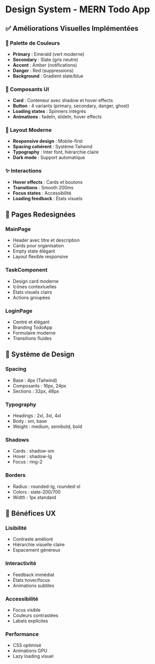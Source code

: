 # Design System - MERN Todo App

## ✅ Améliorations Visuelles Implémentées

### **🎨 Palette de Couleurs**
- **Primary** : Emerald (vert moderne)
- **Secondary** : Slate (gris neutre)
- **Accent** : Amber (notifications)
- **Danger** : Red (suppressions)
- **Background** : Gradient slate/blue

### **🧩 Composants UI**
- **Card** : Conteneur avec shadow et hover effects
- **Button** : 4 variants (primary, secondary, danger, ghost)
- **Loading states** : Spinners intégrés
- **Animations** : fadeIn, slideIn, hover effects

### **📱 Layout Moderne**
- **Responsive design** : Mobile-first
- **Spacing cohérent** : Système Tailwind
- **Typography** : Inter font, hiérarchie claire
- **Dark mode** : Support automatique

### **✨ Interactions**
- **Hover effects** : Cards et boutons
- **Transitions** : Smooth 200ms
- **Focus states** : Accessibilité
- **Loading feedback** : États visuels

## 🎯 Pages Redesignées

### **MainPage**
- Header avec titre et description
- Cards pour organisation
- Empty state élégant
- Layout flexible responsive

### **TaskComponent**
- Design card moderne
- Icônes contextuelles
- États visuels clairs
- Actions groupées

### **LoginPage**
- Centré et élégant
- Branding TodoApp
- Formulaire moderne
- Transitions fluides

## 📐 Système de Design

### **Spacing**
- Base : 4px (Tailwind)
- Composants : 16px, 24px
- Sections : 32px, 48px

### **Typography**
- Headings : 2xl, 3xl, 4xl
- Body : sm, base
- Weight : medium, semibold, bold

### **Shadows**
- Cards : shadow-sm
- Hover : shadow-lg
- Focus : ring-2

### **Borders**
- Radius : rounded-lg, rounded-xl
- Colors : slate-200/700
- Width : 1px standard

## 🚀 Bénéfices UX

### **Lisibilité**
- Contraste amélioré
- Hiérarchie visuelle claire
- Espacement généreux

### **Interactivité**
- Feedback immédiat
- États hover/focus
- Animations subtiles

### **Accessibilité**
- Focus visible
- Couleurs contrastées
- Labels explicites

### **Performance**
- CSS optimisé
- Animations GPU
- Lazy loading visuel
